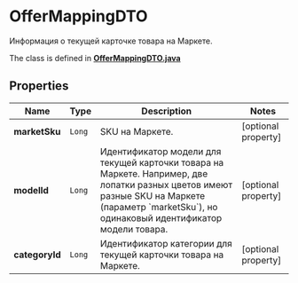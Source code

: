 

# OfferMappingDTO

Информация о текущей карточке товара на Маркете.

The class is defined in **[OfferMappingDTO.java](../../src/main/java/org/openapitools/model/OfferMappingDTO.java)**

## Properties

Name | Type | Description | Notes
------------ | ------------- | ------------- | -------------
**marketSku** | `Long` | SKU на Маркете. |  [optional property]
**modelId** | `Long` | Идентификатор модели для текущей карточки товара на Маркете.  Например, две лопатки разных цветов имеют разные SKU на Маркете (параметр &#x60;marketSku&#x60;), но одинаковый идентификатор модели товара.  |  [optional property]
**categoryId** | `Long` | Идентификатор категории для текущей карточки товара на Маркете. |  [optional property]





